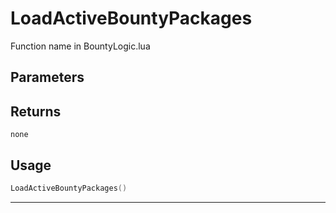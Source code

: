 # LoadActiveBountyPackages
Function name in BountyLogic.lua
## Parameters

## Returns
`none`
## Usage
```lua
LoadActiveBountyPackages()
```
---

